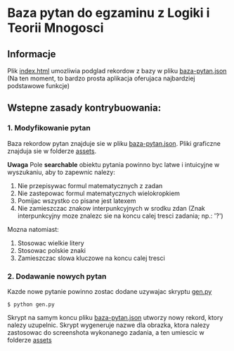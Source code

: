 # Baza pytan do egzaminu z Logiki i Teorii Mnogosci

## Informacje

Plik [index.html](./index.html) umozliwia podglad rekordow z bazy w pliku [baza-pytan.json](./baza-pytan.json) (Na ten moment, to bardzo prosta aplikacja oferujaca najbardziej podstawowe funkcje)

## Wstepne zasady kontrybuowania:

### 1. Modyfikowanie pytan

Baza rekordow pytan znajduje sie w pliku [baza-pytan.json](./baza-pytan.json). Pliki graficzne znajduja sie w folderze [assets](./assets).

**Uwaga** Pole **searchable** obiektu pytania powinno byc latwe i intuicyjne w wyszukaniu, aby to zapewnic nalezy:

1. Nie przepisywac formul matematycznych z zadan
2. Nie zastepowac formul matematycznych wielokropkiem
3. Pomijac wszystko co pisane jest latexem
4. Nie zamieszczac znakow interpunkcyjnych w srodku zdan (Znak interpunkcyjny moze znalezc sie na koncu calej tresci zadania; np.: '?')

Mozna natomiast:

1. Stosowac wielkie litery
2. Stosowac polskie znaki
3. Zamieszczac slowa kluczowe na koncu calej tresci

### 2. Dodawanie nowych pytan

Kazde nowe pytanie powinno zostac dodane uzywajac skryptu [gen.py](./gen.py)

`$ python gen.py`

Skrypt na samym koncu pliku [baza-pytan.json](./baza-pytan.json) utworzy nowy rekord, ktory nalezy uzupelnic. Skrypt wygeneruje nazwe dla obrazka, ktora nalezy zastosowac do screenshota wykonanego zadania, a ten umiescic w folderze [assets](./assets)
